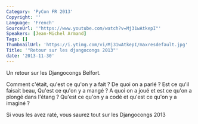 ```yaml
---
Category: 'PyCon FR 2013'
Copyright: ''
Language: 'French'
SourceUrl: '"https://www.youtube.com/watch?v=Mj31wAtkepI"'
Speakers: [Jean-Michel Armand]
Tags: []
ThumbnailUrl: 'https://i.ytimg.com/vi/Mj31wAtkepI/maxresdefault.jpg'
Title: '"Retour sur les djangocongs 2013"'
date: '2013-11-30'
---
```

Un retour sur les Djangocongs Belfort.

Comment c'était, qu'est ce qu'on y a fait ? De quoi on a parlé ? Est ce qu'il faisait beau, Qu'est ce qu'on y a mangé ? A quoi on a joué et est ce qu'on a plongé dans l'étang ? Qu'est ce qu'on y a codé et qu'est ce qu'on y a imaginé ?

Si vous les avez raté, vous saurez tout sur les Djangocongs 2013